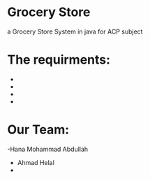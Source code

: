 # Grocery Store
a Grocery Store System in java for ACP subject

# The requirments:
-
-
-
-
# Our Team:
-Hana Mohammad Abdullah
- Ahmad Helal
-
